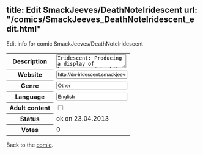 title: Edit SmackJeeves/DeathNoteIridescent
url: "/comics/SmackJeeves_DeathNoteIridescent_edit.html"
---
Edit info for comic SmackJeeves/DeathNoteIridescent

<form name="comic" action="http://gaepostmail.appengine.com/comic" name="post">
<table class="comicinfo">
<tr>
<th>Description</th><td><textarea name="description">Iridescent: Producing a display of lustrous, rainbowlike colors. Completed. Extra chapters in the making~</textarea></td>
</tr>
<tr>
<th>Website</th><td><input type="text" name="url" value="http://dn-iridescent.smackjeeves.com/comics/"/></td>
</tr>
<tr>
<th>Genre</th><td><input type="text" name="genre" value="Other"/></td>
</tr>
<tr>
<th>Language</th><td><input type="text" name="language" value="English"/></td>
</tr>
<tr>
<th>Adult content</th><td><input type="checkbox" name="adult" value="adult" /></td>
</tr>
<tr>
<th>Status</th><td>ok on 23.04.2013</td>
</tr>
<tr>
<th>Votes</th><td>0</div></td>
</tr>
</table>
</form>

Back to the [comic](/comics/SmackJeeves_DeathNoteIridescent.html).
